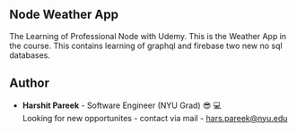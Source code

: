 ## Node Weather App
The Learning of Professional Node with Udemy. This is the Weather App in the course.
This contains learning of graphql and firebase two new no sql databases.

## Author
* **Harshit Pareek** - Software Engineer (NYU Grad) :sunglasses: :computer:
<br />Looking for new opportunites - contact via mail - hars.pareek@nyu.edu